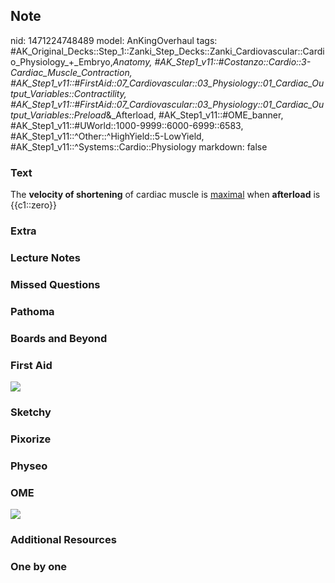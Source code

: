## Note
nid: 1471224748489
model: AnKingOverhaul
tags: #AK_Original_Decks::Step_1::Zanki_Step_Decks::Zanki_Cardiovascular::Cardio_Physiology_+_Embryo,_Anatomy, #AK_Step1_v11::#Costanzo::Cardio::3-Cardiac_Muscle_Contraction, #AK_Step1_v11::#FirstAid::07_Cardiovascular::03_Physiology::01_Cardiac_Output_Variables::Contractility, #AK_Step1_v11::#FirstAid::07_Cardiovascular::03_Physiology::01_Cardiac_Output_Variables::Preload_&_Afterload, #AK_Step1_v11::#OME_banner, #AK_Step1_v11::#UWorld::1000-9999::6000-6999::6583, #AK_Step1_v11::^Other::^HighYield::5-LowYield, #AK_Step1_v11::^Systems::Cardio::Physiology
markdown: false

### Text
<div>
  The <b>velocity of shortening</b> of cardiac muscle is
  <u>maximal</u> when <b>afterload</b> is {{c1::zero}}
</div>

### Extra


### Lecture Notes


### Missed Questions


### Pathoma


### Boards and Beyond


### First Aid
<img src="tmpRc0OQG.png">

### Sketchy


### Pixorize


### Physeo


### OME
<div class="ome-widget">
  <a href="https://onlinemeded.org?ref=anki"><img src=
  "_OME_AnkiFlashcards_General_7.png"></a>
</div>

### Additional Resources


### One by one

